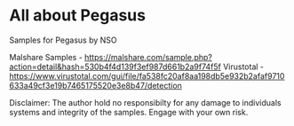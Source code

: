 # All about Pegasus
Samples for Pegasus by NSO

Malshare Samples - https://malshare.com/sample.php?action=detail&hash=530b4f4d139f3ef987d661b2a9f74f5f
Virustotal - https://www.virustotal.com/gui/file/fa538fc20af8aa198db5e932b2afaf9710633a49cf3e19b7465175520e3e8b47/detection


Disclaimer: The author hold no responsibilty for any damage to individuals systems and integrity of the samples. Engage with your own risk.
